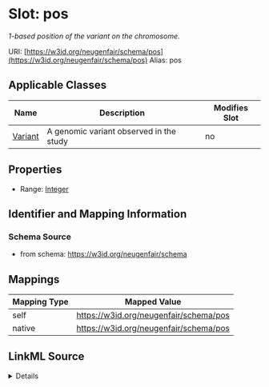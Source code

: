 

# Slot: pos 


_1-based position of the variant on the chromosome._





URI: [https://w3id.org/neugenfair/schema/pos](https://w3id.org/neugenfair/schema/pos)
Alias: pos

<!-- no inheritance hierarchy -->





## Applicable Classes

| Name | Description | Modifies Slot |
| --- | --- | --- |
| [Variant](Variant.md) | A genomic variant observed in the study |  no  |






## Properties

* Range: [Integer](Integer.md)




## Identifier and Mapping Information






### Schema Source


* from schema: https://w3id.org/neugenfair/schema




## Mappings

| Mapping Type | Mapped Value |
| ---  | ---  |
| self | https://w3id.org/neugenfair/schema/pos |
| native | https://w3id.org/neugenfair/schema/pos |




## LinkML Source

<details>
```yaml
name: pos
description: 1-based position of the variant on the chromosome.
from_schema: https://w3id.org/neugenfair/schema
rank: 1000
alias: pos
owner: Variant
domain_of:
- Variant
range: integer

```
</details>